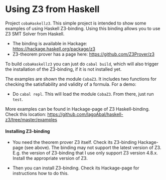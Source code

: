 # Using Z3 from Haskell

Project `cobaHaskellz3`. This simple project is intended to show some examples of using Haskell Z3-binding. Using this binding allows you to use Z3 SMT Solver from Haskell.

  * The binding is available in Hackage: https://hackage.haskell.org/package/z3
  * Z3-theorem prover has a page here: https://github.com/Z3Prover/z3

To build `cobaHaskellz3` you can just do `cabal build`, which will also trigger the installation of the Z3-binding, if it is not installed yet.

The examples are shown  the module `CobaZ3`. It includes two functions for
checking the satisfiability and validity of a formula. For a demo:

   * Do `cabal repl`. This will load the module `CobaZ3`. From there, just run `test`.

More examples can be found in Hackage-page of Z3 Haskell-binding. Check this location: https://github.com/IagoAbal/haskell-z3/tree/master/examples

#### Installing Z3-binding

* You need the theorem prover Z3 itself. Check its Z3-binding Hackage-page (see above). The binding may not support the latest version of Z3. E.g. the version of Z3-binding that I use only support Z3 version 4.8.x. Install the appropriate version of Z3.

* Then you can install Z3-binding. Check its Hackage-page for instructions how to do this.
